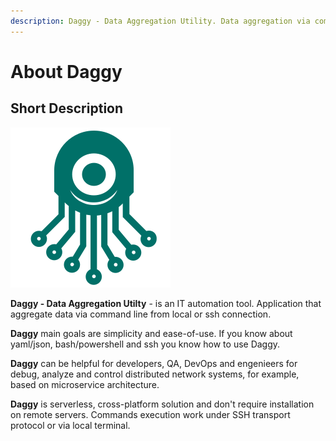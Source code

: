 ```yaml
---
description: Daggy - Data Aggregation Utility. Data aggregation via command line
---
```


# About Daggy

## Short Description

![Daggy - Data Aggregation Utility ](.gitbook/assets/daggy_logo.png)

**Daggy - Data Aggregation Utilty** - is an IT automation tool. Application that aggregate data via command line from local or ssh connection.

**Daggy** main goals are simplicity and ease-of-use. If you know about yaml/json, bash/powershell and ssh you know how to use Daggy. 

**Daggy** can be helpful for developers, QA, DevOps and engenieers for debug, analyze and control distributed network systems, for example, based on microservice architecture. 

**Daggy** is serverless, cross-platform solution and don't require installation on remote servers. Commands execution work under SSH transport protocol or via local terminal.


